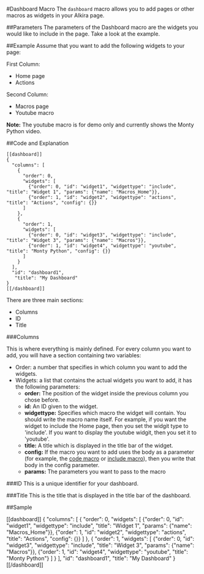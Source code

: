 #Dashboard Macro
The `dashboard` macro allows you to add pages or other macros as widgets in your Alkira page.


##Parameters
The parameters of the Dashboard macro are the widgets you would like to include in the page. Take a look at the example.


##Example
Assume that you want to add the following widgets to your page:

First Column:

* Home page
* Actions

Second Column:

* Macros page
* Youtube macro

__Note:__ The youtube macro is for demo only and currently shows the Monty Python video.

##Code and Explanation

    [[dashboard]]
    {
      "columns": [
        {
          "order": 0,
          "widgets": [
            {"order": 0, "id": "widget1", "widgettype": "include", "title": "Widget 1", "params": {"name": "Macros_Home"}},
            {"order": 1, "id": "widget2", "widgettype": "actions", "title": "Actions", "config": {}}
          ]
        },
        {
          "order": 1,
          "widgets": [
            {"order": 0, "id": "widget3", "widgettype": "include", "title": "Widget 3", "params": {"name": "Macros"}},
            {"order": 1, "id": "widget4", "widgettype": "youtube", "title": "Monty Python", "config": {}}
          ]
        }
      ],
      "id": "dashboard1",
       "title": "My Dashboard"
    }
    [[/dashboard]]

There are three main sections:

* Columns
* ID
* Title


###Columns

This is where everything is mainly defined. For every column you want to add, you will have a section containing two variables:

* Order: a number that specifies in which column you want to add the widgets.
* Widgets: a list that contains the actual widgets you want to add, it has the following parameters:
    * __order:__ The position of the widget inside the previous column you chose before.
    * __id:__ An ID given to the widget.
    * __widgettype:__ Specifies which macro the widget will contain. You should write the macro name itself. For example, if you want the widget to include the Home page, then you set the widgit type to 'include'. If you want to display the youtube widgit, then you set it to 'youtube'.
    * __title:__ A title which is displayed in the title bar of the widget.
    * __config:__ If the macro you want to add uses the body as a parameter (for example, the [code macro][] or [include macro][]), then you write that body in the config parameter.
    * __params:__ The parameters you want to pass to the macro


###ID
This is a unique identifier for your dashboard.


###Title
This is the title that is displayed in the title bar of the dashboard.


##Sample

[[dashboard]]
{
    "columns": [
      {
        "order": 0,
        "widgets": [
          {"order": 0, "id": "widget1", "widgettype": "include", "title": "Widget 1", "params": {"name": "Macros_Home"}},
          {"order": 1, "id": "widget2", "widgettype": "actions", "title": "Actions", "config": {}}
        ]
      },
      {
        "order": 1,
        "widgets": [
          {"order": 0, "id": "widget3", "widgettype": "include", "title": "Widget 3", "params": {"name": "Macros"}},
          {"order": 1, "id": "widget4", "widgettype": "youtube", "title": "Monty Python"}
        ]
      }
    ], 
    "id": "dashboard1", 
    "title": "My Dashboard"
}
[[/dashboard]]

[code macro]: /sampleapp/#/alkiradocs/MacroCode
[include macro]: /sampleapp/#/alkiradocs/MacroInclude
